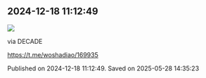 
## 2024-12-18 11:12:49
![](assets/woshadiao/20250528_143522_712508.jpg) 

via DECADE

https://t.me/woshadiao/169935

Published on 2024-12-18 11:12:49. Saved on 2025-05-28 14:35:23
